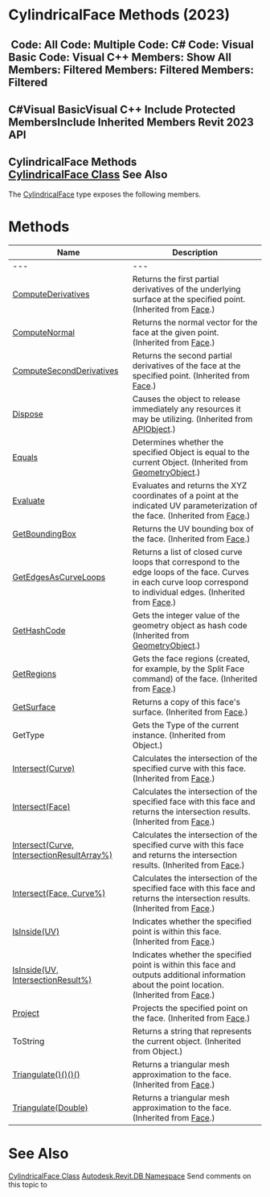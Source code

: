# CylindricalFace Methods (2023)

﻿
 Code: All Code: Multiple Code: C# Code: Visual Basic Code: Visual C++  Members: Show All Members: Filtered Members: Filtered Members: Filtered   
---  
C#Visual BasicVisual C++
Include Protected MembersInclude Inherited Members
Revit 2023 API  
---  
CylindricalFace Methods  
[CylindricalFace Class](e0450bb3-d974-9759-ea41-55c332cd9926.md "CylindricalFace Class") See Also  
---  
The [CylindricalFace](e0450bb3-d974-9759-ea41-55c332cd9926.md "CylindricalFace Class") type exposes the following members.
# Methods
| Name | Description |
| --- | --- |
| --- | --- | --- |
| [ComputeDerivatives](77ca18ef-783e-9db5-a37a-2d76f637d1a1.md "ComputeDerivatives Method") | Returns the first partial derivatives of the underlying surface at the specified point. (Inherited from [Face](e32b3b1f-66fc-57cb-6e1c-aa81d1bf3e63.md "Face Class").) |
| [ComputeNormal](15377d5b-d369-2e09-98ef-ca0eb0af86a1.md "ComputeNormal Method") | Returns the normal vector for the face at the given point. (Inherited from [Face](e32b3b1f-66fc-57cb-6e1c-aa81d1bf3e63.md "Face Class").) |
| [ComputeSecondDerivatives](e1b6ec4d-cc6b-16dc-d442-fe0ee9491a8b.md "ComputeSecondDerivatives Method") | Returns the second partial derivatives of the face at the specified point. (Inherited from [Face](e32b3b1f-66fc-57cb-6e1c-aa81d1bf3e63.md "Face Class").) |
| [Dispose](7c03212a-b587-1c89-3912-efea0d2619c5.md "Dispose Method") | Causes the object to release immediately any resources it may be utilizing. (Inherited from [APIObject](beb86ef5-39ad-3f0d-0cd9-0c929387a2bb.md "APIObject Class").) |
| [Equals](26d6c913-b5b6-436f-dee9-19ceca7e53c6.md "Equals Method") | Determines whether the specified Object is equal to the current Object.  (Inherited from [GeometryObject](e0f15010-0e19-6216-e2f0-ab7978145daa.md "GeometryObject Class").) |
| [Evaluate](d1219dd7-fc7a-6b12-afce-963d554e947d.md "Evaluate Method") | Evaluates and returns the XYZ coordinates of a point at the indicated UV parameterization of the face. (Inherited from [Face](e32b3b1f-66fc-57cb-6e1c-aa81d1bf3e63.md "Face Class").) |
| [GetBoundingBox](b3e5f146-e042-ffcb-b0cc-c679a08d6129.md "GetBoundingBox Method") | Returns the UV bounding box of the face. (Inherited from [Face](e32b3b1f-66fc-57cb-6e1c-aa81d1bf3e63.md "Face Class").) |
| [GetEdgesAsCurveLoops](4410caa7-3f65-1aed-763c-4f23510d6c17.md "GetEdgesAsCurveLoops Method") | Returns a list of closed curve loops that correspond to the edge loops of the face. Curves in each curve loop correspond to individual edges. (Inherited from [Face](e32b3b1f-66fc-57cb-6e1c-aa81d1bf3e63.md "Face Class").) |
| [GetHashCode](08e8412d-4002-22a5-858d-f55eba1bed34.md "GetHashCode Method") | Gets the integer value of the geometry object as hash code  (Inherited from [GeometryObject](e0f15010-0e19-6216-e2f0-ab7978145daa.md "GeometryObject Class").) |
| [GetRegions](9bde5f26-f830-7fca-39aa-792f9ac7caa5.md "GetRegions Method") | Gets the face regions (created, for example, by the Split Face command) of the face. (Inherited from [Face](e32b3b1f-66fc-57cb-6e1c-aa81d1bf3e63.md "Face Class").) |
| [GetSurface](c8d124ed-1e6e-d08c-3e4b-b37c4bc2890b.md "GetSurface Method") | Returns a copy of this face's surface. (Inherited from [Face](e32b3b1f-66fc-57cb-6e1c-aa81d1bf3e63.md "Face Class").) |
| GetType | Gets the Type of the current instance. (Inherited from Object.) |
| [Intersect(Curve)](9a487e3d-bbb4-34b9-307d-2e4f63fddab6.md "Intersect Method \(Curve\)") | Calculates the intersection of the specified curve with this face. (Inherited from [Face](e32b3b1f-66fc-57cb-6e1c-aa81d1bf3e63.md "Face Class").) |
| [Intersect(Face)](91f650a2-bb95-650b-7c00-d431fa613753.md "Intersect Method \(Face\)") | Calculates the intersection of the specified face with this face and returns the intersection results. (Inherited from [Face](e32b3b1f-66fc-57cb-6e1c-aa81d1bf3e63.md "Face Class").) |
| [Intersect(Curve, IntersectionResultArray%)](3513f5e2-a274-4f60-4d8f-78145930a9e3.md "Intersect Method \(Curve, IntersectionResultArray\)") | Calculates the intersection of the specified curve with this face and returns the intersection results. (Inherited from [Face](e32b3b1f-66fc-57cb-6e1c-aa81d1bf3e63.md "Face Class").) |
| [Intersect(Face, Curve%)](9498ae60-43cc-77b3-70e2-9098200b53fc.md "Intersect Method \(Face, Curve\)") | Calculates the intersection of the specified face with this face and returns the intersection results. (Inherited from [Face](e32b3b1f-66fc-57cb-6e1c-aa81d1bf3e63.md "Face Class").) |
| [IsInside(UV)](76c639c2-ddce-f010-f81a-bd59e46cc5e1.md "IsInside Method \(UV\)") | Indicates whether the specified point is within this face. (Inherited from [Face](e32b3b1f-66fc-57cb-6e1c-aa81d1bf3e63.md "Face Class").) |
| [IsInside(UV, IntersectionResult%)](646e7606-b2e6-b3cc-d808-e4b157e5ffa7.md "IsInside Method \(UV, IntersectionResult\)") | Indicates whether the specified point is within this face and outputs additional information about the point location. (Inherited from [Face](e32b3b1f-66fc-57cb-6e1c-aa81d1bf3e63.md "Face Class").) |
| [Project](4bee3e30-74fa-3103-c2f4-d07618fbcedf.md "Project Method") | Projects the specified point on the face. (Inherited from [Face](e32b3b1f-66fc-57cb-6e1c-aa81d1bf3e63.md "Face Class").) |
| ToString | Returns a string that represents the current object. (Inherited from Object.) |
| [Triangulate()()()()](8cd4a132-b874-442d-6739-43df3319eac9.md "Triangulate Method") | Returns a triangular mesh approximation to the face. (Inherited from [Face](e32b3b1f-66fc-57cb-6e1c-aa81d1bf3e63.md "Face Class").) |
| [Triangulate(Double)](b571177c-1268-35cd-0be1-e19db29fcb20.md "Triangulate Method \(Double\)") | Returns a triangular mesh approximation to the face. (Inherited from [Face](e32b3b1f-66fc-57cb-6e1c-aa81d1bf3e63.md "Face Class").) |

# See Also
[CylindricalFace Class](e0450bb3-d974-9759-ea41-55c332cd9926.md "CylindricalFace Class")
[Autodesk.Revit.DB Namespace](87546ba7-461b-c646-cbb1-2cb8f5bff8b2.md "Autodesk.Revit.DB Namespace")
Send comments on this topic to 